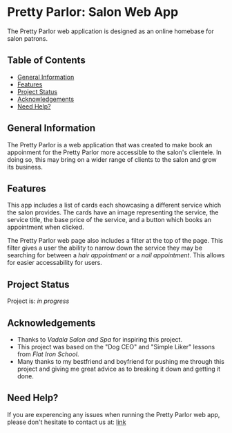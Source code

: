 # Pretty Parlor: Salon Web App
The Pretty Parlor web application is designed as an online homebase for salon patrons.
<!-- Link demo -->

## Table of Contents
- [General Information](#general-information)
- [Features](#features)
- [Project Status](#project-status)
- [Acknowledgements](#acknowledgements)
- [Need Help?](#need-help)

## General Information
The Pretty Parlor is a web application that was created to make book an appoinment for the Pretty Parlor more accessible to the salon's clientele. In doing so, this may bring on a wider range of clients to the salon and grow its business.

## Features
This app includes a list of cards each showcasing a different service which the salon provides. The cards have an image representing the service, the service title, the base price of the service, and a button which books an appointment when clicked.

The Pretty Parlor web page also includes a filter at the top of the page. This filter gives a user the ability to narrow down the service they may be searching for between a *hair appointment* or a *nail appointment*. This allows for easier accessability for users.

## Project Status
Project is: *in progress*

## Acknowledgements
- Thanks to *Vadala Salon and Spa* for inspiring this project.
- This project was based on the "Dog CEO" and "Simple Liker" lessons from *Flat Iron School*.
- Many thanks to my bestfriend and boyfriend for pushing me through this project and giving me great advice as to breaking it down and getting it done.

## Need Help?
If you are experencing any issues when running the Pretty Parlor web app, please don't hesitate to contact us at: 
[link](prettyparl0rhelp@gmail.com)